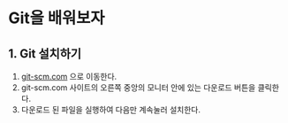 # Git을 배워보자
## 1. Git 설치하기
1. [git-scm.com](https://git-scm.com) 으로 이동한다.
2. git-scm.com 사이트의 오른쪽 중앙의 모니터 안에 있는 다운로드 버튼을 클릭한다.
3. 다운로드 된 파일을 실행하여 다음만 계속눌러 설치한다.